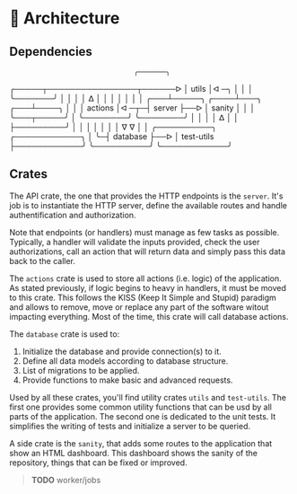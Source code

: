# 🧱 Architecture

## Dependencies

                                   ╭───────╮
   ╭─────┬────────────────┬──────ᐅ │ utils │ᐊ ─╮
   │     │                │        ╰───────╯   │
   │     │                │            ᐃ       │
   │     │                │            │       │
   │ ╭───┴─────╮     ╭────┴───╮    ╭───┴────╮  │
   │ │ actions │ᐊ ─┬─┤ server ├──ᐅ │ sanity │  │
   │ ╰───┬─────╯   │ ╰────────╯    ╰────────╯  │
   │     │         │     ᐃ                     │
   │     ├─────────╯     │                     │
   │     │               │                     │
   │     ᐁ               ᐁ                     │
   │ ╭──────────╮    ╭────────────╮            │
   ╰─┤ database ├──ᐅ │ test-utils ├────────────╯
     ╰──────────╯    ╰────────────╯

## Crates

The API crate, the one that provides the HTTP endpoints is the `server`. It's
job is to instantiate the HTTP server, define the available routes and handle
authentification and authorization.

Note that endpoints (or handlers) must manage as few tasks as possible.
Typically, a handler will validate the inputs provided, check the user
authorizations, call an action that will return data and simply pass this data
back to the caller.

The `actions` crate is used to store all actions (i.e. logic) of the
application. As stated previously, if logic begins to heavy in handlers, it must
be moved to this crate. This follows the KISS (Keep It Simple and Stupid)
paradigm and allows to remove, move or replace any part of the software witout
impacting everything. Most of the time, this crate will call database actions.

The `database` crate is used to:

1. Initialize the database and provide connection(s) to it.
2. Define all data models according to database structure.
3. List of migrations to be applied.
4. Provide functions to make basic and advanced requests.

Used by all these crates, you'll find utility crates `utils` and `test-utils`.
The first one provides some common utility functions that can be usd by all
parts of the application. The second one is dedicated to the unit tests. It
simplifies the writing of tests and initialize a server to be queried.

A side crate is the `sanity`, that adds some routes to the application that show
an HTML dashboard. This dashboard shows the sanity of the repository, things
that can be fixed or improved.

> **TODO**
> worker/jobs
